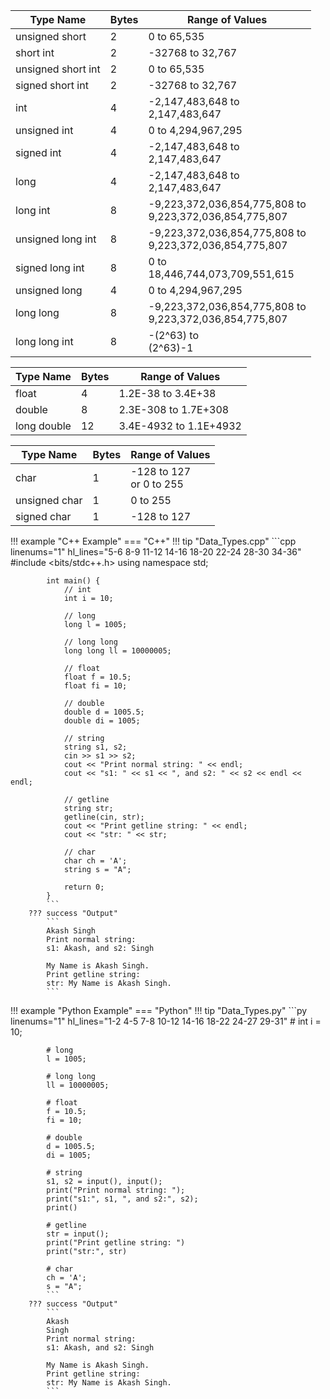 | Type Name    | Bytes | Range of Values |
|--------------|-------|-----------------|
|unsigned short| 2     | 0 to 65,535     |
|short int     | 2     | -32768 to 32,767|
|unsigned short int    | 2     | 0 to 65,535|
|signed short int      | 2     | -32768 to 32,767|
|int           | 4     | -2,147,483,648 to <br> 2,147,483,647 |    
|unsigned int  | 4     | 0 to 4,294,967,295 |     
|signed int    | 4     | -2,147,483,648 to <br> 2,147,483,647 |  
|long          | 4     | -2,147,483,648 to <br> 2,147,483,647 | 
|long int      | 8     | -9,223,372,036,854,775,808 to <br> 9,223,372,036,854,775,807 | 
|unsigned long int     | 8     | -9,223,372,036,854,775,808 to <br> 9,223,372,036,854,775,807 | 
|signed long int       | 8     | 0 to <br> 18,446,744,073,709,551,615 | 
|unsigned long | 4     | 0 to 4,294,967,295 |
|long long     | 8     | -9,223,372,036,854,775,808 to <br> 9,223,372,036,854,775,807 | 
|long long int | 8     | -(2^63) to <br> (2^63)-1 | 

| Type Name    | Bytes | Range of Values |
|--------------|-------|-----------------|
|float         | 4     | 1.2E-38 to 3.4E+38 |   
|double        | 8     | 2.3E-308 to 1.7E+308 |   
|long double   | 12    | 3.4E-4932 to 1.1E+4932 |   

| Type Name    | Bytes | Range of Values |
|--------------|-------|-----------------|
|char          | 1     | -128 to 127 <br> or 0 to 255 |
|unsigned char | 1     | 0 to 255 |
|signed char   | 1     | -128 to 127 |

!!! example "C++ Example"
    === "C++"
        !!! tip "Data_Types.cpp"
            ```cpp linenums="1" hl_lines="5-6 8-9 11-12 14-16 18-20 22-24 28-30 34-36"
            #include <bits/stdc++.h>
            using namespace std;

            int main() {
                // int
                int i = 10;

                // long
                long l = 1005;

                // long long
                long long ll = 10000005;

                // float
                float f = 10.5;
                float fi = 10;

                // double
                double d = 1005.5;
                double di = 1005;

                // string
                string s1, s2;
                cin >> s1 >> s2;
                cout << "Print normal string: " << endl;
                cout << "s1: " << s1 << ", and s2: " << s2 << endl << endl;

                // getline
                string str;
                getline(cin, str);
                cout << "Print getline string: " << endl;
                cout << "str: " << str;

                // char
                char ch = 'A';
                string s = "A";

                return 0;
            }
            ```
        ??? success "Output"
            ```
            Akash Singh
            Print normal string: 
            s1: Akash, and s2: Singh

            My Name is Akash Singh.
            Print getline string: 
            str: My Name is Akash Singh.
            ```


!!! example "Python Example"
    === "Python"
        !!! tip "Data_Types.py"
            ```py linenums="1" hl_lines="1-2 4-5 7-8 10-12 14-16 18-22 24-27 29-31"
            # int
            i = 10;

            # long
            l = 1005;

            # long long
            ll = 10000005;

            # float
            f = 10.5;
            fi = 10;

            # double
            d = 1005.5;
            di = 1005;

            # string
            s1, s2 = input(), input();
            print("Print normal string: ");
            print("s1:", s1, ", and s2:", s2);
            print()

            # getline
            str = input();
            print("Print getline string: ")
            print("str:", str)

            # char
            ch = 'A';
            s = "A";
            ```
        ??? success "Output"
            ```
            Akash 
            Singh
            Print normal string: 
            s1: Akash, and s2: Singh

            My Name is Akash Singh.
            Print getline string: 
            str: My Name is Akash Singh.
            ```